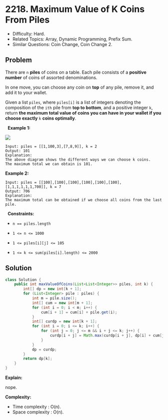 # 2218. Maximum Value of K Coins From Piles

- Difficulty: Hard.
- Related Topics: Array, Dynamic Programming, Prefix Sum.
- Similar Questions: Coin Change, Coin Change 2.

## Problem

There are ```n``` **piles** of coins on a table. Each pile consists of a **positive number** of coins of assorted denominations.

In one move, you can choose any coin on **top** of any pile, remove it, and add it to your wallet.

Given a list ```piles```, where ```piles[i]``` is a list of integers denoting the composition of the ```ith``` pile from **top to bottom**, and a positive integer ```k```, return **the **maximum total value** of coins you can have in your wallet if you choose **exactly**** ```k``` **coins optimally**.

 
**Example 1:**

![](https://assets.leetcode.com/uploads/2019/11/09/e1.png)

```
Input: piles = [[1,100,3],[7,8,9]], k = 2
Output: 101
Explanation:
The above diagram shows the different ways we can choose k coins.
The maximum total we can obtain is 101.
```

**Example 2:**

```
Input: piles = [[100],[100],[100],[100],[100],[100],[1,1,1,1,1,1,700]], k = 7
Output: 706
Explanation:
The maximum total can be obtained if we choose all coins from the last pile.
```

 
**Constraints:**


	
- ```n == piles.length```
	
- ```1 <= n <= 1000```
	
- ```1 <= piles[i][j] <= 105```
	
- ```1 <= k <= sum(piles[i].length) <= 2000```



## Solution

```java
class Solution {
    public int maxValueOfCoins(List<List<Integer>> piles, int k) {
        int[] dp = new int[k + 1];
        for (List<Integer> pile : piles) {
            int m = pile.size();
            int[] cum = new int[m + 1];
            for (int i = 0; i < m; i++) {
                cum[i + 1] = cum[i] + pile.get(i);
            }
            int[] curdp = new int[k + 1];
            for (int i = 0; i <= k; i++) {
                for (int j = 0; j <= m && i + j <= k; j++) {
                    curdp[i + j] = Math.max(curdp[i + j], dp[i] + cum[j]);
                }
            }
            dp = curdp;
        }
        return dp[k];
    }
}
```

**Explain:**

nope.

**Complexity:**

* Time complexity : O(n).
* Space complexity : O(n).
